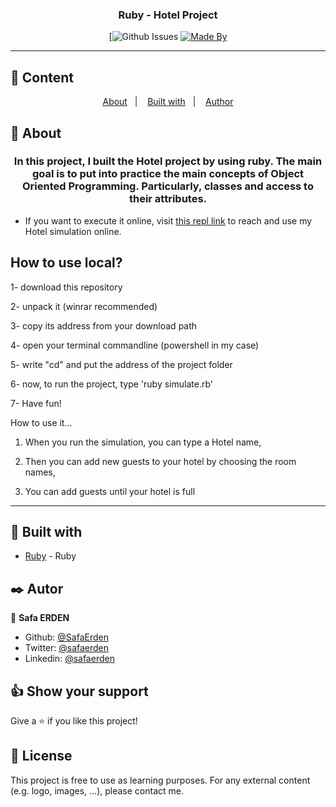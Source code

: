 <h3 align="center">Ruby - Hotel Project</h3>

<div align="center">

[![Github Issues](https://github.com/SafaErden/Hotel-Project/issues)
[![Made By](https://img.shields.io/badge/Made%20By-Safa%20Erden-brightgreen)](https://github.com/safaerden)

</div>

---

## 📝 Content

<p align="center">
<a href="#about">About</a>&nbsp;&nbsp;&nbsp;|&nbsp;&nbsp;&nbsp;
<a href="#built_using">Built with</a>&nbsp;&nbsp;&nbsp;|&nbsp;&nbsp;&nbsp;
<a href="#author">Author</a>
</p>

## 🧐 About <a name = "about"></a>

<h3 align="center"> In this project, I built the Hotel project by using ruby. The main goal is to put into practice the main concepts of Object Oriented Programming. Particularly, classes and access to their attributes.</h3>

- If you want to execute it online, visit [this repl link](https://repl.it/@SafaErden/Hotel-Project) to reach and use my Hotel simulation online.

<h2>How to use local?</h2>

1- download this repository

2- unpack it (winrar recommended)

3- copy its address from your download path

4- open your terminal commandline (powershell in my case)

5- write "cd" and put the address of the project folder

6- now, to run the project, type 'ruby simulate.rb'

7- Have fun!

How to use it...

1. When you run the simulation, you can type a Hotel name,

2. Then you can add new guests to your hotel by choosing the room names,

3. You can add guests until your hotel is full

---

## 🔧 Built with<a name = "built_using"></a>

- [Ruby](https://www.ruby-lang.org/) - Ruby

## ✒️ Autor <a name = "author"></a>

👤 **Safa ERDEN**

- Github: [@SafaErden](https://github.com/SafaErden)
- Twitter: [@safaerden](https://twitter.com/safaerden)
- Linkedin: [@safaerden](https://www.linkedin.com/in/safaerden/)

## 👍 Show your support

Give a ⭐️ if you like this project!

## 📝 License

This project is free to use as learning purposes. For any external content (e.g. logo, images, ...), please contact me.
